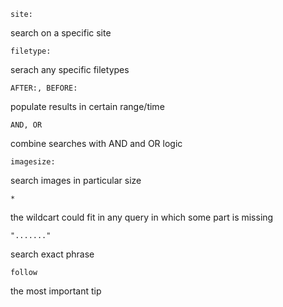 `site:`

search on a specific site

`filetype:`

serach any specific filetypes

`AFTER:, BEFORE:`

populate results in certain range/time

`AND, OR`

combine searches with AND and OR logic

`imagesize:`

search images in particular size

`*`

the wildcart could fit in any query in which some part is missing

`"......."`

search exact phrase

`follow`

the most important tip